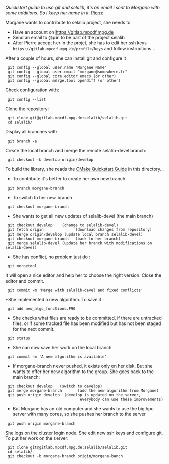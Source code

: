*Quickstart guide to use git and selalib, it's an email i sent to Morgane
with some additions. So i keep her name in it.* [Pierre](@pin)



Morgane wants to contribute to selalib project, she needs to

* Have an account on https://gitlab.mpcdf.mpg.de
* Send an email to @pin to be part of the project selalib
* After Pierre accept her in the projet, she has to edit her ssh keys
`https://gitlab.mpcdf.mpg.de/profile/keys`
and follow instructions...

After a couple of hours, she can install git and configure it
~~~
 git config --global user.name "Morgane Name"
 git config --global user.email "morgane@somewhere.fr"
 git config --global core.editor emacs (or other)
 git config --global merge.tool opendiff (or other)
~~~

Check configuration with:
```
 git config --list
```

Clone the repository:
~~~
 git clone git@gitlab.mpcdf.mpg.de:selalib/selalib.git
 cd selalib/
~~~

Display all branches with:
~~~
 git branch -a
~~~

Create the local branch and merge the remote selalib-devel branch:
~~~
 git checkout -b develop origin/develop
~~~

To build the library, she reads the [CMake Quickstart Guide](CMakeQuickstart.md)
in this directory...

* To contribute it's better to create her own new branch
~~~
 git branch morgane-branch
~~~

* To switch to her new branch
~~~
 git checkout morgane-branch
~~~

* She wants to get all new updates of selalib-devel (the main branch)
~~~
 git checkout develop    (change to selalib-devel)
 git fetch origin              (download changes from repository)
 git merge origin/develop (update local branch selalib-devel)
 git checkout morgane-branch   (back to her branch)
 git merge selalib-devel (update her branch with modifications on selalib-devel)
~~~

* She has conflict, no problem just do :
~~~
 git mergetool
~~~
It will open a nice editor and help her to choose the right version. Close the 
editor and commit.
~~~
 git commit -m 'Merge with selalib-devel and fixed conflicts'
~~~

*She implemented a new algorithm. To save it :
~~~
 git add new_algo_functions.F90
~~~

* She checks what files are ready to be committed, if there are untracked files, 
or if some tracked file has been modified but has not been staged for the next commit.
~~~
 git status
~~~

* She can now save her work on the local branch.
~~~
 git commit -m 'A new algorithm is available'
~~~

* If morgane-branch never pushed, it exists only on her disk.
But she wants to offer her new algorithm to the group.
She goes back to the main branch:
~~~
 git checkout develop   (switch to develop)
 git merge morgane-branch       (add the new algorithm from Morgane)
 git push origin develop  (develop is updated on the server, 
                                 everybody can use these improvements)
~~~

* But Morgane has an old computer and she wants to use the big hpc server with 
many cores, so she pushes her branch to the server
~~~
 git push origin morgane-branch
~~~

She logs on the cluster login node. She edit new ssh keys and configure git. To 
put her work on the server:
~~~
 git clone git@gitlab.mpcdf.mpg.de:selalib/selalib.git
 cd selalib/
 git checkout -b morgane-branch origin/morgane-banch
~~~